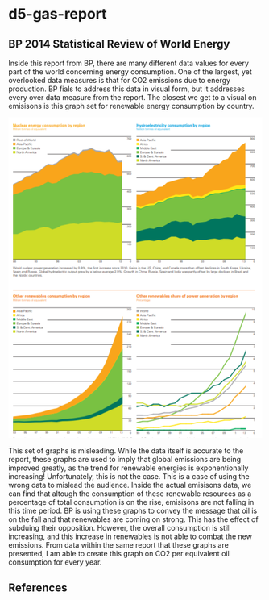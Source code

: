 d5-gas-report
================

BP 2014 Statistical Review of World Energy
------------------------------------------

Inside this report from BP, there are many different data values for every part of the world concerning energy consumption. One of the largest, yet overlooked data measures is that for CO2 emissions due to energy production. BP fials to address this data in visual form, but it addresses every over data measure from the report. The closest we get to a visual on emisisons is this graph set for renewable energy consumption by country.

<img src="../resources/gasreference.png" width="593" />

This set of graphs is misleading. While the data itself is accurate to the report, these graphs are used to imply that global emissions are being improved greatly, as the trend for renewable energies is exponentionally increasing! Unfortunately, this is not the case. This is a case of using the wrong data to mislead the audience. Inside the actual emisisons data, we can find that altough the consumption of these renewable resources as a percentage of total consumption is on the rise, emisisons are not falling in this time period. BP is using these graphs to convey the message that oil is on the fall and that renewables are coming on strong. This has the effect of subduing their opposition. However, the overall consumption is still increasing, and this increase in renewables is not able to combat the new emissions. From data within the same report that these graphs are presented, I am able to create this graph on CO2 per equivalent oil consumption for every year.

References
----------
